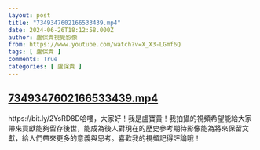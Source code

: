 ```yaml
---
layout: post
title: "7349347602166533439.mp4"
date: 2024-06-26T18:12:58.000Z
author: 盧保貴視覺影像
from: https://www.youtube.com/watch?v=X_X3-LGmf6Q
tags: [ 盧保貴 ]
comments: True
categories: [ 盧保貴 ]
---
```

<!--1719425578000-->
[7349347602166533439.mp4](https://www.youtube.com/watch?v=X_X3-LGmf6Q)
------

<div>
https://bit.ly/2YsRD8D哈嘍，大家好！我是盧寶貴！我拍攝的視頻希望能給大家帶來貢獻能夠留存後世，能成為後人對現在的歷史參考期待影像能為將來保留文獻，給人們帶來更多的意義與思考。喜歡我的視頻記得評論哦！
</div>
